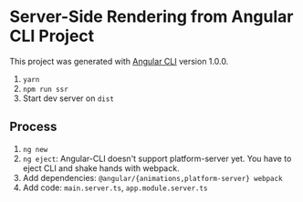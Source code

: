 # Server-Side Rendering from Angular CLI Project

This project was generated with [Angular CLI](https://github.com/angular/angular-cli) version 1.0.0.

1. `yarn`
1. `npm run ssr`
1. Start dev server on `dist`

## Process

1. `ng new`
1. `ng eject`: Angular-CLI doesn't support platform-server yet. You have to eject CLI and shake hands with webpack.
1. Add dependencies: `@angular/{animations,platform-server} webpack`
1. Add code: `main.server.ts`, `app.module.server.ts`
